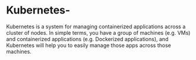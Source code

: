 # Kubernetes-
Kubernetes is a system for managing containerized applications across a cluster of nodes. In simple terms, you have a group of machines (e.g. VMs) and containerized applications (e.g. Dockerized applications), and Kubernetes will help you to easily manage those apps across those machines.
